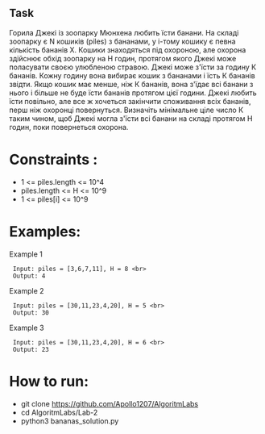 ## Task

Горила Джекі із зоопарку Мюнхена любить їсти банани. На складі зоопарку є N кошиків (piles) з бананами, 
у і-тому кошику є певна кількість бананів Х. Кошики знаходяться під охороною, але охорона здійснює обхід 
зоопарку на Н годин, протягом якого Джекі може поласувати своєю улюбленою стравою. Джекі може з'їсти за
 годину К бананів. Кожну годину вона вибирає кошик з бананами і їсть К бананів звідти. Якщо кошик має менше, 
 ніж К бананів, вона з'їдає всі банани з нього і більше не буде їсти бананів протягом цієї години. Джекі любить 
 їсти повільно, але все ж хочеться закінчити споживання всіх бананів, перш ніж охоронці повернуться. Визначіть 
 мінімальне ціле число К таким чином, щоб Джекі могла з'їсти всі банани на складі протягом Н годин, поки повернеться 
 охорона.
 
 # Constraints :
  - 1 <= piles.length <= 10^4
  - piles.length <= H <= 10^9
  - 1 <= piles[i] <= 10^9
  
  # Examples:
  
  Example 1

     Input: piles = [3,6,7,11], H = 8 <br>
     Output: 4
  
  Example 2 
  
     Input: piles = [30,11,23,4,20], H = 5 <br>
     Output: 30
  
  Example 3
  
     Input: piles = [30,11,23,4,20], H = 6 <br>
     Output: 23


   # How to run:


   - git clone https://github.com/Apollo1207/AlgoritmLabs 
   - cd AlgoritmLabs/Lab-2 
   - python3 bananas_solution.py 

